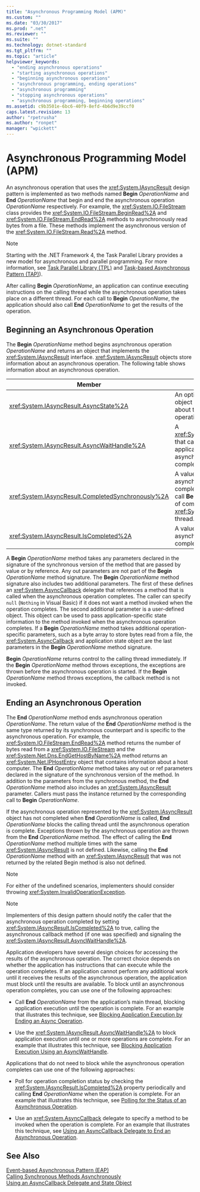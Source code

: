 ```yaml
---
title: "Asynchronous Programming Model (APM)"
ms.custom: ""
ms.date: "03/30/2017"
ms.prod: ".net"
ms.reviewer: ""
ms.suite: ""
ms.technology: dotnet-standard
ms.tgt_pltfrm: ""
ms.topic: "article"
helpviewer_keywords: 
  - "ending asynchronous operations"
  - "starting asynchronous operations"
  - "beginning asynchronous operations"
  - "asynchronous programming, ending operations"
  - "asynchronous programming"
  - "stopping asynchronous operations"
  - "asynchronous programming, beginning operations"
ms.assetid: c9b3501e-6bc6-40f9-8efd-4b6d9e39ccf0
caps.latest.revision: 13
author: "rpetrusha"
ms.author: "ronpet"
manager: "wpickett"
---
```

# Asynchronous Programming Model (APM)
An asynchronous operation that uses the <xref:System.IAsyncResult> design pattern is implemented as two methods named **Begin** *OperationName* and **End** *OperationName* that begin and end the asynchronous operation *OperationName* respectively. For example, the <xref:System.IO.FileStream> class provides the <xref:System.IO.FileStream.BeginRead%2A> and <xref:System.IO.FileStream.EndRead%2A> methods to asynchronously read bytes from a file. These methods implement the asynchronous version of the <xref:System.IO.FileStream.Read%2A> method.  
  
> [!NOTE]
>  Starting with the .NET Framework 4, the Task Parallel Library provides a new model for asynchronous and parallel programming. For more information, see [Task Parallel Library (TPL)](../../../docs/standard/parallel-programming/task-parallel-library-tpl.md) and [Task-based Asynchronous Pattern (TAP)](../../../docs/standard/asynchronous-programming-patterns/task-based-asynchronous-pattern-tap.md)).  
  
 After calling **Begin** *OperationName*, an application can continue executing instructions on the calling thread while the asynchronous operation takes place on a different thread. For each call to **Begin** *OperationName*, the application should also call **End** *OperationName* to get the results of the operation.  
  
## Beginning an Asynchronous Operation  
 The **Begin** *OperationName* method begins asynchronous operation *OperationName* and returns an object that implements the <xref:System.IAsyncResult> interface. <xref:System.IAsyncResult> objects store information about an asynchronous operation. The following table shows information about an asynchronous operation.  
  
|Member|Description|  
|------------|-----------------|  
|<xref:System.IAsyncResult.AsyncState%2A>|An optional application-specific object that contains information about the asynchronous operation.|  
|<xref:System.IAsyncResult.AsyncWaitHandle%2A>|A <xref:System.Threading.WaitHandle> that can be used to block application execution until the asynchronous operation completes.|  
|<xref:System.IAsyncResult.CompletedSynchronously%2A>|A value that indicates whether the asynchronous operation completed on the thread used to call **Begin** *OperationName* instead of completing on a separate <xref:System.Threading.ThreadPool> thread.|  
|<xref:System.IAsyncResult.IsCompleted%2A>|A value that indicates whether the asynchronous operation has completed.|  
  
 A **Begin** *OperationName* method takes any parameters declared in the signature of the synchronous version of the method that are passed by value or by reference. Any out parameters are not part of the **Begin** *OperationName* method signature. The **Begin** *OperationName* method signature also includes two additional parameters. The first of these defines an <xref:System.AsyncCallback> delegate that references a method that is called when the asynchronous operation completes. The caller can specify `null` (`Nothing` in Visual Basic) if it does not want a method invoked when the operation completes. The second additional parameter is a user-defined object. This object can be used to pass application-specific state information to the method invoked when the asynchronous operation completes. If a **Begin** *OperationName* method takes additional operation-specific parameters, such as a byte array to store bytes read from a file, the <xref:System.AsyncCallback> and application state object are the last parameters in the **Begin** *OperationName* method signature.  
  
 **Begin** *OperationName* returns control to the calling thread immediately. If the **Begin** *OperationName* method throws exceptions, the exceptions are thrown before the asynchronous operation is started. If the **Begin** *OperationName* method throws exceptions, the callback method is not invoked.  
  
## Ending an Asynchronous Operation  
 The **End** *OperationName* method ends asynchronous operation *OperationName*. The return value of the **End** *OperationName* method is the same type returned by its synchronous counterpart and is specific to the asynchronous operation. For example, the <xref:System.IO.FileStream.EndRead%2A> method returns the number of bytes read from a <xref:System.IO.FileStream> and the <xref:System.Net.Dns.EndGetHostByName%2A> method returns an <xref:System.Net.IPHostEntry> object that contains information about a host computer. The **End** *OperationName* method takes any out or ref parameters declared in the signature of the synchronous version of the method. In addition to the parameters from the synchronous method, the **End** *OperationName* method also includes an <xref:System.IAsyncResult> parameter. Callers must pass the instance returned by the corresponding call to **Begin** *OperationName*.  
  
 If the asynchronous operation represented by the <xref:System.IAsyncResult> object has not completed when **End** *OperationName* is called, **End** *OperationName* blocks the calling thread until the asynchronous operation is complete. Exceptions thrown by the asynchronous operation are thrown from the **End** *OperationName* method. The effect of calling the **End** *OperationName* method multiple times with the same <xref:System.IAsyncResult> is not defined. Likewise, calling the **End** *OperationName* method with an <xref:System.IAsyncResult> that was not returned by the related Begin method is also not defined.  
  
> [!NOTE]
>  For either of the undefined scenarios, implementers should consider throwing <xref:System.InvalidOperationException>.  
  
> [!NOTE]
>  Implementers of this design pattern should notify the caller that the asynchronous operation completed by setting <xref:System.IAsyncResult.IsCompleted%2A> to true, calling the asynchronous callback method (if one was specified) and signaling the <xref:System.IAsyncResult.AsyncWaitHandle%2A>.  
  
 Application developers have several design choices for accessing the results of the asynchronous operation. The correct choice depends on whether the application has instructions that can execute while the operation completes. If an application cannot perform any additional work until it receives the results of the asynchronous operation, the application must block until the results are available. To block until an asynchronous operation completes, you can use one of the following approaches:  
  
-   Call **End** *OperationName* from the application’s main thread, blocking application execution until the operation is complete. For an example that illustrates this technique, see [Blocking Application Execution by Ending an Async Operation](../../../docs/standard/asynchronous-programming-patterns/blocking-application-execution-by-ending-an-async-operation.md).  
  
-   Use the <xref:System.IAsyncResult.AsyncWaitHandle%2A> to block application execution until one or more operations are complete. For an example that illustrates this technique, see [Blocking Application Execution Using an AsyncWaitHandle](../../../docs/standard/asynchronous-programming-patterns/blocking-application-execution-using-an-asyncwaithandle.md).  
  
 Applications that do not need to block while the asynchronous operation completes can use one of the following approaches:  
  
-   Poll for operation completion status by checking the <xref:System.IAsyncResult.IsCompleted%2A> property periodically and calling **End** *OperationName* when the operation is complete. For an example that illustrates this technique, see [Polling for the Status of an Asynchronous Operation](../../../docs/standard/asynchronous-programming-patterns/polling-for-the-status-of-an-asynchronous-operation.md).  
  
-   Use an <xref:System.AsyncCallback> delegate to specify a method to be invoked when the operation is complete. For an example that illustrates this technique, see [Using an AsyncCallback Delegate to End an Asynchronous Operation](../../../docs/standard/asynchronous-programming-patterns/using-an-asynccallback-delegate-to-end-an-asynchronous-operation.md).  
  
## See Also  
 [Event-based Asynchronous Pattern (EAP)](../../../docs/standard/asynchronous-programming-patterns/event-based-asynchronous-pattern-eap.md)  
 [Calling Synchronous Methods Asynchronously](../../../docs/standard/asynchronous-programming-patterns/calling-synchronous-methods-asynchronously.md)  
 [Using an AsyncCallback Delegate and State Object](../../../docs/standard/asynchronous-programming-patterns/using-an-asynccallback-delegate-and-state-object.md)
